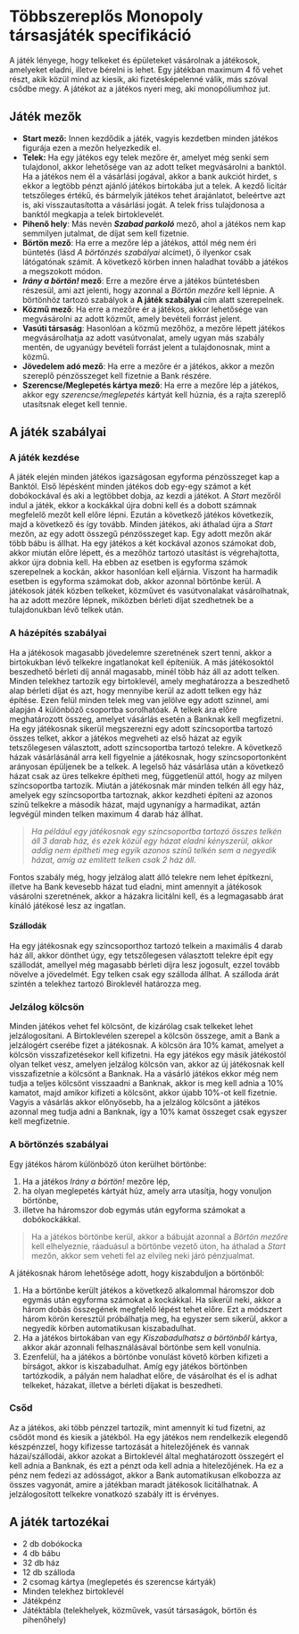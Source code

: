 # Többszereplős Monopoly társasjáték specifikáció

A játék lényege, hogy telkeket és épületeket vásárolnak a játékosok, amelyeket eladni, illetve bérelni is lehet. Egy játékban maximum 4 fő vehet részt, akik közül mind az kiesik, aki fizetésképelenné válik, más szóval csődbe megy. A játékot az a játékos nyeri meg, aki monopóliumhoz jut.

## Játék mezők
- **Start mező:** Innen kezdődik a játék, vagyis kezdetben minden játékos figurája ezen a mezőn helyezkedik el.
- **Telek:** Ha egy játékos egy telek mezőre ér, amelyet még senki sem tulajdonol, akkor lehetősége van az adott telket megvásárolni a banktól. Ha a játékos nem él a vásárlási jogával, akkor a bank aukciót hirdet, s ekkor a legtöbb pénzt ajánló játékos birtokába jut a telek. A kezdő licitár tetszőleges értékű, és bármelyik játékos tehet árajánlatot, beleértve azt is, aki visszautasította a vásárlási jogát.  A telek friss tulajdonosa a banktól megkapja a telek birtoklevelét.
- **Pihenő hely**: Más nevén **_Szabad parkoló_** mező, ahol a játékos nem kap semmilyen jutalmat, de díjat sem kell fizetnie.
- **Börtön mező**: Ha erre a mezőre lép a játékos, attól még nem éri büntetés (lásd _A börtönzés szabályai_ alcímet), ő ilyenkor csak látógatónak számít. A következő körben innen haladhat tovább a játékos a megszokott módon.
- **_Irány a börtön!_ mező**: Erre a mezőre érve a játékos büntetésben részesül, ami azt jelenti, hogy azonnal a _Börtön mezőre_ kell lépnie. A börtönhöz tartozó szabályok a **A játék szabályai** cím alatt szerepelnek.
- **Közmű mező**: Ha erre a mezőre ér a játékos, akkor lehetősége van megvásárolni az adott közműt, amely bevételi forrást jelent.
- **Vasúti társaság**: Hasonlóan a közmű mezőhöz, a mezőre lépett játékos megvásárolhatja az adott vasútvonalat, amely ugyan más szabály mentén, de ugyanúgy bevételi forrást jelent a tulajdonosnak, mint a közmű.
- **Jövedelem adó mező**: Ha erre a mezőre ér a játékos, akkor a mezőn szereplő pénzösszeget kell fizetnie a Bank részére.
- **Szerencse/Meglepetés kártya mező**: Ha erre a mezőre lép a játékos, akkor egy _szerencse/meglepetés_ kártyát kell húznia, és a rajta szereplő utasítsnak eleget kell tennie.

## A játék szabályai

### A játék kezdése
A játék elején minden játékos igazságosan egyforma pénzösszeget kap a Banktól. Első lépésként minden játékos dob egy-egy számot a két dobókockával és aki a legtöbbet dobja, az kezdi a játékot. A _Start_ mezőről indul a játék, ekkor a kockákkal újra dobni kell és a dobott számnak megfelelő mezőt kell előre lépni. Ezután a következő játékos következik, majd a következő és így tovább. Minden játékos, aki áthalad újra a _Start_ mezőn, az egy adott összegű pénzösszeget kap. Egy adott mezőn akár több bábu is állhat. Ha egy játékos a két kockával azonos számokat dob, akkor miután előre lépett, és a mezőhöz tartozó utasítást is végrehajtotta, akkor újra dobnia kell. Ha ebben az esetben is egyforma számok szerepelnek a kockán, akkor hasonlóan kell eljárnia. Viszont ha harmadik esetben is egyforma számokat dob, akkor azonnal börtönbe kerül. A játékosok játék közben telkeket, közművet és vasútvonalakat vásárolhatnak, ha az adott mezőre lépnek, miközben bérleti díjat szedhetnek be a tulajdonukban lévő telkek után.

### A házépítés szabályai
Ha a játékosok magasabb jövedelemre szeretnének szert tenni, akkor a birtokukban lévő telkekre ingatlanokat kell építeniük. A más játékosoktól beszedhető bérleti díj annál magasabb, minél több ház áll az adott telken. Minden telekhez tartozik egy birtoklevél, amely meghatározza a beszedhető alap bérleti díjat és azt, hogy mennyibe kerül az adott telken egy ház építése. Ezen felül minden telek meg van jelölve egy adott színnel, ami alapján 4 különböző csoportba sorolhatóak. A telkek ára előre meghatározott összeg, amelyet vásárlás esetén a Banknak kell megfizetni. Ha egy játékosnak sikerül megszerezni egy adott színcsoportba tartozó összes telket, akkor a játékos megveheti az első házat az egyik tetszőlegesen választott, adott színcsoportba tartozó telekre. A következő házak vásárlásánál arra kell figyelnie a játékosnak, hogy színcsoportonként arányosan épüljenek be a telkek. A legelső ház vásárlása után a következő házat csak az üres telkekre építheti meg, függetlenül attól, hogy az milyen színcsoportba tartozik. Miután a játékosnak már minden telkén áll egy ház, amelyek egy színcsoportba tartoznak, akkor kezdheti építeni az azonos színű telkekre a második házat, majd ugynanígy a harmadikat, aztán legvégül minden telken maximum 4 darab ház állhat.
> *Ha például egy játékosnak egy színcsoportba tartozó összes telkén áll 3 darab ház, és ezek közül egy házat eladni kényszerül, akkor addig nem építheti meg egyik azonos színű telkén sem a negyedik házat, amíg az említett telken csak 2 ház áll.*

Fontos szabály még, hogy jelzálog alatt álló telekre nem lehet építkezni, illetve ha Bank kevesebb házat tud eladni, mint amennyit a játékosok vásárolni szeretnének, akkor a házakra licitálni kell, és a legmagasabb árat kínáló játékosé lesz az ingatlan.

#### Szállodák
Ha egy játékosnak egy színcsoporthoz tartozó telkein a maximális 4 darab ház áll, akkor dönthet úgy, egy tetszőlegesen választott telekre épít egy szállodát, amellyel még magasabb bérleti díjra lesz jogosult, ezzel tovább növelve a jövedelmét. Egy telken csak egy szálloda állhat. A szálloda árát szintén a telekhez tartozó Biroklevél határozza meg.

### Jelzálog kölcsön
Minden játékos vehet fel kölcsönt, de kizárólag csak telkeket lehet jelzálogosítani. A Birtoklevélen szerepel a kölcsön összege, amit a Bank a jelzálogért cserébe fizet a játékosnak. A kölcsön ára 10% kamat, amelyet a kölcsön visszafizetésekor kell kifizetni. Ha egy játékos egy másik játékostól olyan telket vesz, amelyen jelzálog kölcsön van, akkor az új játékosnak kell visszafizetnie a kölcsönt a Banknak. Ha a vásárló játékos ekkor még nem tudja a teljes kölcsönt visszaadni a Banknak, akkor is meg kell adnia a 10% kamatot, majd amikor kifizeti a kölcsönt, akkor újabb 10%-ot kell fizetnie. Vagyis a vásárlás akkor előnyösebb, ha a jelzálog kölcsönt a játékos azonnal meg tudja adni a Banknak, így a 10% kamat összeget csak egyszer kell megfizetnie.

### A börtönzés szabályai
Egy játékos három különböző úton kerülhet börtönbe:
1. Ha a játékos _Irány a börtön!_ mezőre lép,
2. ha olyan meglepetés kártyát húz, amely arra utasítja, hogy vonuljon börtönbe,
3. illetve ha háromszor dob egymás után egyforma számokat a dobókockákkal.
> Ha a játékos börtönbe kerül, akkor a bábuját azonnal a _Börtön mezőre_ kell elhelyeznie, ráaduásul a börtönbe vezető úton, ha áthalad a _Start_ mezőn, akkor sem veheti fel az elvileg neki járó pénzjualmat.

A játékosnak három lehetősége adott, hogy kiszabduljon a börtönből:
1. Ha a börtönbe került játékos a következő alkalommal háromszor dob egymás után egyforma számokat a kockákkal. Ha sikerül neki, akkor a három dobás összegének megfelelő lépést tehet előre. Ezt a módszert három körön keresztül próbálhatja meg, ha egyszer sem sikerül, akkor a negyedik körben automatikusan kiszabadulhat.
2. Ha a játékos birtokában van egy _Kiszabadulhatsz a börtönből_ kártya, akkor akár azonnali felhasználásával börtönbe sem kell vonulnia.
3. Ezenfelül, ha a játékos a börtönbe vonulást követő körben kifizeti a bírságot, akkor is kiszabadulhat. 
Amíg egy játékos börtönben tartózkodik, a pályán nem haladhat előre, de vásárolhat és el is adhat telkeket, házakat, illetve a bérleti díjakat is beszedheti.

### Csőd
Az a játékos, aki több pénzzel tartozik, mint amennyit ki tud fizetni, az csődöt mond és kiesik a játékból. Ha egy játékos nem rendelkezik elegendő készpénzzel, hogy kifizesse tartozását a hitelezőjének és vannak házai/szállodái, akkor azokat a Birtoklevél által meghatározott összegért el kell adnia a Banknak, és ezt a pénzt oda kell adnia a hitelezőjének. Ha ez a pénz nem fedezi az adósságot, akkor a Bank automatikusan elkobozza az összes vagyonát, amire a játékban maradt játékosok licitálhatnak. A jelzálogosított telkekre vonatkozó szabály itt is érvényes. 

## A játék tartozékai
- 2 db dobókocka
- 4 db bábu
- 32 db ház
- 12 db szálloda 
- 2 csomag kártya (meglepetés és szerencse kártyák)
- Minden telekhez birtoklevél
- Játékpénz
- Játéktábla (telekhelyek, közművek, vasút társaságok, börtön és pihenőhely)

